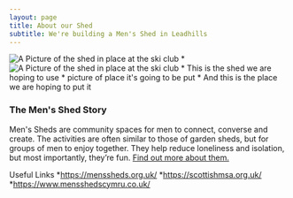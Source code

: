 ```yaml
---
layout: page
title: About our Shed
subtitle: We're building a Men's Shed in Leadhills
---
```


![A Picture of the shed in place at the ski club](../assets/img/skihut_shed_1.jpg "A Picture of the shed in place at the ski club")
*
![A Picture of the shed in place at the ski club](../assets/img/skihut_shed_2.jpg "A Picture of the shed in place at the ski club")
*
This is the shed we are hoping to use
*
picture of place it's going to be put
*
And this is the place we are hoping to put it

### The Men's Shed Story
Men's Sheds are community spaces for men to connect, converse and create. The activities are often similar to those of garden sheds, but for groups of men to enjoy together. They help reduce loneliness and isolation, but most importantly, they’re fun. [Find out more about them.](https://menssheds.org.uk/about/what-is-a-mens-shed)

Useful Links
*https://menssheds.org.uk/
*https://scottishmsa.org.uk/
*https://www.mensshedscymru.co.uk/
